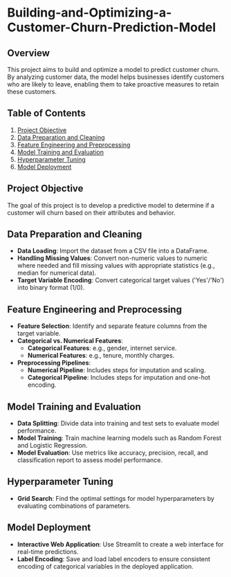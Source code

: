 # Building-and-Optimizing-a-Customer-Churn-Prediction-Model

## Overview

This project aims to build and optimize a model to predict customer churn. By analyzing customer data, the model helps businesses identify customers who are likely to leave, enabling them to take proactive measures to retain these customers.

## Table of Contents

1. [Project Objective](#project-objective)
2. [Data Preparation and Cleaning](#data-preparation-and-cleaning)
3. [Feature Engineering and Preprocessing](#feature-engineering-and-preprocessing)
4. [Model Training and Evaluation](#model-training-and-evaluation)
5. [Hyperparameter Tuning](#hyperparameter-tuning)
6. [Model Deployment](#model-deployment)

## Project Objective

The goal of this project is to develop a predictive model to determine if a customer will churn based on their attributes and behavior.

## Data Preparation and Cleaning

- **Data Loading**: Import the dataset from a CSV file into a DataFrame.
- **Handling Missing Values**: Convert non-numeric values to numeric where needed and fill missing values with appropriate statistics (e.g., median for numerical data).
- **Target Variable Encoding**: Convert categorical target values ('Yes'/'No') into binary format (1/0).

## Feature Engineering and Preprocessing

- **Feature Selection**: Identify and separate feature columns from the target variable.
- **Categorical vs. Numerical Features**:
  - **Categorical Features**: e.g., gender, internet service.
  - **Numerical Features**: e.g., tenure, monthly charges.
- **Preprocessing Pipelines**:
  - **Numerical Pipeline**: Includes steps for imputation and scaling.
  - **Categorical Pipeline**: Includes steps for imputation and one-hot encoding.

## Model Training and Evaluation

- **Data Splitting**: Divide data into training and test sets to evaluate model performance.
- **Model Training**: Train machine learning models such as Random Forest and Logistic Regression.
- **Model Evaluation**: Use metrics like accuracy, precision, recall, and classification report to assess model performance.

## Hyperparameter Tuning

- **Grid Search**: Find the optimal settings for model hyperparameters by evaluating combinations of parameters.

## Model Deployment

- **Interactive Web Application**: Use Streamlit to create a web interface for real-time predictions.
- **Label Encoding**: Save and load label encoders to ensure consistent encoding of categorical variables in the deployed application.
